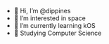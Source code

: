 - 👋 Hi, I’m @dippines
- 👀 I’m interested in space
- 🌱 I’m currently learning kOS
- 📕 Studying Computer Science
